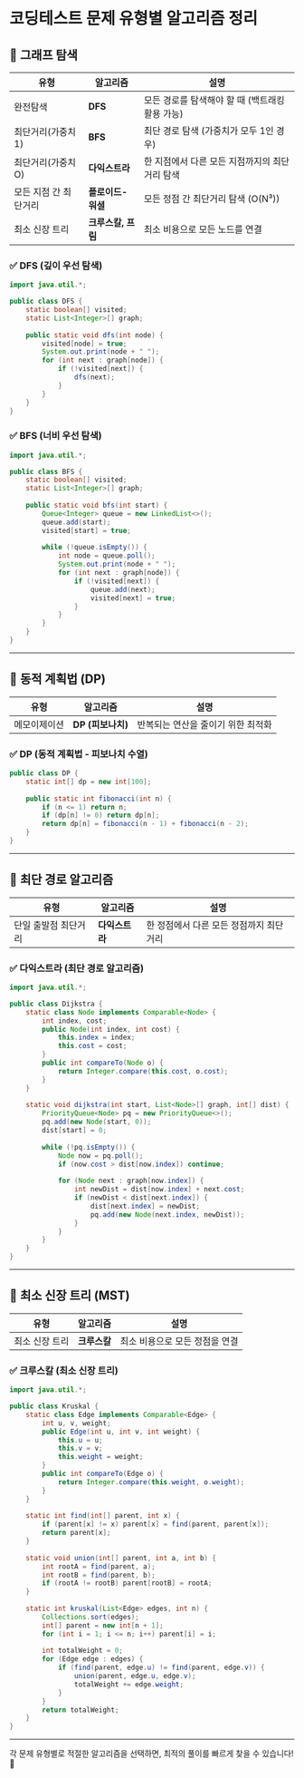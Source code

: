 # 코딩테스트 문제 유형별 알고리즘 정리

## 📌 그래프 탐색
| 유형 | 알고리즘 | 설명 |
|------|---------|------|
| 완전탐색 | **DFS** | 모든 경로를 탐색해야 할 때 (백트래킹 활용 가능) |
| 최단거리(가중치 1) | **BFS** | 최단 경로 탐색 (가중치가 모두 1인 경우) |
| 최단거리(가중치 O) | **다익스트라** | 한 지점에서 다른 모든 지점까지의 최단거리 탐색 |
| 모든 지점 간 최단거리 | **플로이드-워셜** | 모든 정점 간 최단거리 탐색 (O(N³)) |
| 최소 신장 트리 | **크루스칼, 프림** | 최소 비용으로 모든 노드를 연결 |

### ✅ DFS (깊이 우선 탐색)
```java
import java.util.*;

public class DFS {
    static boolean[] visited;
    static List<Integer>[] graph;
    
    public static void dfs(int node) {
        visited[node] = true;
        System.out.print(node + " ");
        for (int next : graph[node]) {
            if (!visited[next]) {
                dfs(next);
            }
        }
    }
}
```

### ✅ BFS (너비 우선 탐색)
```java
import java.util.*;

public class BFS {
    static boolean[] visited;
    static List<Integer>[] graph;
    
    public static void bfs(int start) {
        Queue<Integer> queue = new LinkedList<>();
        queue.add(start);
        visited[start] = true;
        
        while (!queue.isEmpty()) {
            int node = queue.poll();
            System.out.print(node + " ");
            for (int next : graph[node]) {
                if (!visited[next]) {
                    queue.add(next);
                    visited[next] = true;
                }
            }
        }
    }
}
```

---

## 📌 동적 계획법 (DP)
| 유형 | 알고리즘 | 설명 |
|------|---------|------|
| 메모이제이션 | **DP (피보나치)** | 반복되는 연산을 줄이기 위한 최적화 |

### ✅ DP (동적 계획법 - 피보나치 수열)
```java
public class DP {
    static int[] dp = new int[100];
    
    public static int fibonacci(int n) {
        if (n <= 1) return n;
        if (dp[n] != 0) return dp[n];
        return dp[n] = fibonacci(n - 1) + fibonacci(n - 2);
    }
}
```

---

## 📌 최단 경로 알고리즘
| 유형 | 알고리즘 | 설명 |
|------|---------|------|
| 단일 출발점 최단거리 | **다익스트라** | 한 정점에서 다른 모든 정점까지 최단거리 |

### ✅ 다익스트라 (최단 경로 알고리즘)
```java
import java.util.*;

public class Dijkstra {
    static class Node implements Comparable<Node> {
        int index, cost;
        public Node(int index, int cost) {
            this.index = index;
            this.cost = cost;
        }
        public int compareTo(Node o) {
            return Integer.compare(this.cost, o.cost);
        }
    }
    
    static void dijkstra(int start, List<Node>[] graph, int[] dist) {
        PriorityQueue<Node> pq = new PriorityQueue<>();
        pq.add(new Node(start, 0));
        dist[start] = 0;
        
        while (!pq.isEmpty()) {
            Node now = pq.poll();
            if (now.cost > dist[now.index]) continue;
            
            for (Node next : graph[now.index]) {
                int newDist = dist[now.index] + next.cost;
                if (newDist < dist[next.index]) {
                    dist[next.index] = newDist;
                    pq.add(new Node(next.index, newDist));
                }
            }
        }
    }
}
```

---

## 📌 최소 신장 트리 (MST)
| 유형 | 알고리즘 | 설명 |
|------|---------|------|
| 최소 신장 트리 | **크루스칼** | 최소 비용으로 모든 정점을 연결 |

### ✅ 크루스칼 (최소 신장 트리)
```java
import java.util.*;

public class Kruskal {
    static class Edge implements Comparable<Edge> {
        int u, v, weight;
        public Edge(int u, int v, int weight) {
            this.u = u;
            this.v = v;
            this.weight = weight;
        }
        public int compareTo(Edge o) {
            return Integer.compare(this.weight, o.weight);
        }
    }
    
    static int find(int[] parent, int x) {
        if (parent[x] != x) parent[x] = find(parent, parent[x]);
        return parent[x];
    }
    
    static void union(int[] parent, int a, int b) {
        int rootA = find(parent, a);
        int rootB = find(parent, b);
        if (rootA != rootB) parent[rootB] = rootA;
    }
    
    static int kruskal(List<Edge> edges, int n) {
        Collections.sort(edges);
        int[] parent = new int[n + 1];
        for (int i = 1; i <= n; i++) parent[i] = i;
        
        int totalWeight = 0;
        for (Edge edge : edges) {
            if (find(parent, edge.u) != find(parent, edge.v)) {
                union(parent, edge.u, edge.v);
                totalWeight += edge.weight;
            }
        }
        return totalWeight;
    }
}
```

---
각 문제 유형별로 적절한 알고리즘을 선택하면, 최적의 풀이를 빠르게 찾을 수 있습니다! 🚀


